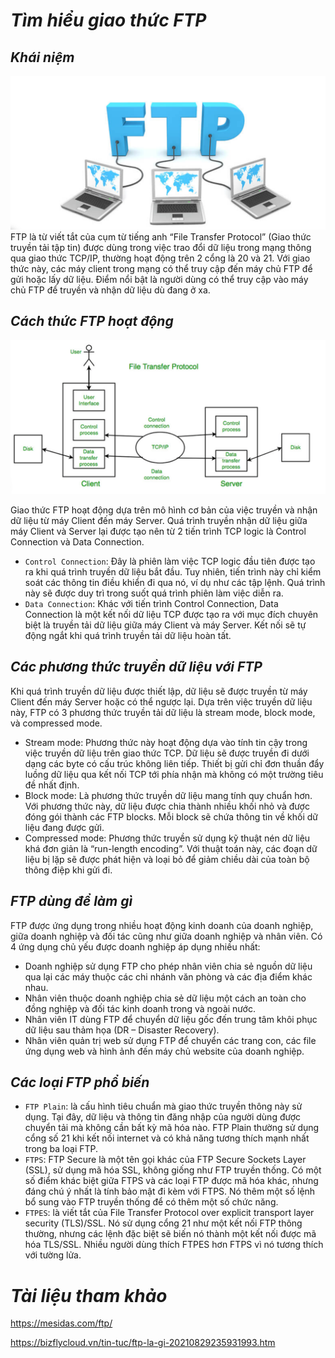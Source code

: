 # ***Tìm hiểu giao thức FTP***
## ***Khái niệm***
![ima](../IMG/16.png)
FTP là từ viết tắt của cụm từ tiếng anh “File Transfer Protocol” (Giao thức truyền tải tập tin) được dùng trong việc trao đổi dữ liệu trong mạng thông qua giao thức TCP/IP, thường hoạt động trên 2 cổng là 20 và 21. Với giao thức này, các máy client trong mạng có thể truy cập đến máy chủ FTP để gửi hoặc lấy dữ liệu. Điểm nổi bật là người dùng có thể truy cập vào máy chủ FTP để truyền và nhận dữ liệu dù đang ở xa.

## ***Cách thức FTP hoạt động***
![ima](../IMG/17.png)

Giao thức FTP hoạt động dựa trên mô hình cơ bản của việc truyền và nhận dữ liệu từ máy Client đến máy Server. Quá trình truyền nhận dữ liệu giữa máy Client và Server lại được tạo nên từ 2 tiến trình TCP logic là Control Connection và Data Connection.

- `Control Connection`: Đây là phiên làm việc TCP logic đầu tiên được tạo ra khi quá trình truyền dữ liệu bắt đầu. Tuy nhiên, tiến trình này chỉ kiểm soát các thông tin điều khiển đi qua nó, ví dụ như các tập lệnh. Quá trình này sẽ được duy trì trong suốt quá trình phiên làm việc diễn ra.
- `Data Connection`: Khác với tiến trình Control Connection, Data Connection là một kết nối dữ liệu TCP được tạo ra với mục đích chuyên biệt là truyền tải dữ liệu giữa máy Client và máy Server. Kết nối sẽ tự động ngắt khi quá trình truyền tải dữ liệu hoàn tất.

## ***Các phương thức truyền dữ liệu với FTP***
Khi quá trình truyền dữ liệu được thiết lập, dữ liệu sẽ được truyền từ máy Client đến máy Server hoặc có thể ngược lại. Dựa trên việc truyền dữ liệu này, FTP có 3 phương thức truyền tải dữ liệu là stream mode, block mode, và compressed mode.

- Stream mode: Phương thức này hoạt động dựa vào tính tin cậy trong việc truyền dữ liệu trên giao thức TCP. Dữ liệu sẽ được truyền đi dưới dạng các byte có cấu trúc không liên tiếp. Thiết bị gửi chỉ đơn thuần đẩy luồng dữ liệu qua kết nối TCP tới phía nhận mà không có một trường tiêu đề nhất định.
- Block mode: Là phương thức truyền dữ liệu mang tính quy chuẩn hơn. Với phương thức này, dữ liệu được chia thành nhiều khối nhỏ và được đóng gói thành các FTP blocks. Mỗi block sẽ chứa thông tin về khối dữ liệu đang được gửi.
- Compressed mode:  Phương thức truyền sử dụng kỹ thuật nén dữ liệu khá đơn giản là “run-length encoding”. Với thuật toán này, các đoạn dữ liệu bị lặp sẽ được phát hiện và loại bỏ để giảm chiều dài của toàn bộ thông điệp khi gửi đi.

## ***FTP dùng để làm gì***
FTP được ứng dụng trong nhiều hoạt động kinh doanh của doanh nghiệp, giữa doanh nghiệp và đối tác cũng như giữa doanh nghiệp và nhân viên. Có 4 ứng dụng chủ yếu được doanh nghiệp áp dụng nhiều nhất:

- Doanh nghiệp sử dụng FTP cho phép nhân viên chia sẻ nguồn dữ liệu qua lại các máy thuộc các chi nhánh văn phòng và các địa điểm khác nhau.
- Nhân viên thuộc doanh nghiệp chia sẻ dữ liệu một cách an toàn cho đồng nghiệp và đối tác kinh doanh trong và ngoài nước.
- Nhân viên IT dùng FTP để chuyển dữ liệu gốc đến trung tâm khôi phục dữ liệu sau thảm họa (DR – Disaster Recovery).
- Nhân viên quản trị web sử dụng FTP để chuyển các trang con, các file ứng dụng web và hình ảnh đến máy chủ website của doanh nghiệp.

## ***Các loại FTP phổ biến***
- `FTP Plain`: là cấu hình tiêu chuẩn mà giao thức truyền thông này sử dụng. Tại đây, dữ liệu và thông tin đăng nhập của người dùng được chuyển tải mà không cần bất kỳ mã hóa nào. FTP Plain thường sử dụng cổng số 21 khi kết nối internet và có khả năng tương thích mạnh nhất trong ba loại FTP.
-  `FTPS`: FTP Secure là một tên gọi khác của FTP Secure Sockets Layer (SSL), sử dụng mã hóa SSL, không giống như FTP truyền thống. Có một số điểm khác biệt giữa FTPS và các loại FTP được mã hóa khác, nhưng đáng chú ý nhất là tính bảo mật đi kèm với FTPS. Nó thêm một số lệnh bổ sung vào FTP truyền thống để có thêm một số chức năng.
-   `FTPES`: là viết tắt của File Transfer Protocol over explicit transport layer security (TLS)/SSL. Nó sử dụng cổng 21 như một kết nối FTP thông thường, nhưng các lệnh đặc biệt sẽ biến nó thành một kết nối được mã hóa TLS/SSL. Nhiều người dùng thích FTPES hơn FTPS vì nó tương thích với tường lửa.


# ***Tài liệu tham khảo***
<https://mesidas.com/ftp/>

<https://bizflycloud.vn/tin-tuc/ftp-la-gi-20210829235931993.htm>
